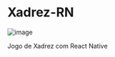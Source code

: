 # Xadrez-RN
![image](https://github.com/user-attachments/assets/225c1534-346c-47b1-9cbb-6b7f270ce3b8)

 Jogo de Xadrez com React Native
